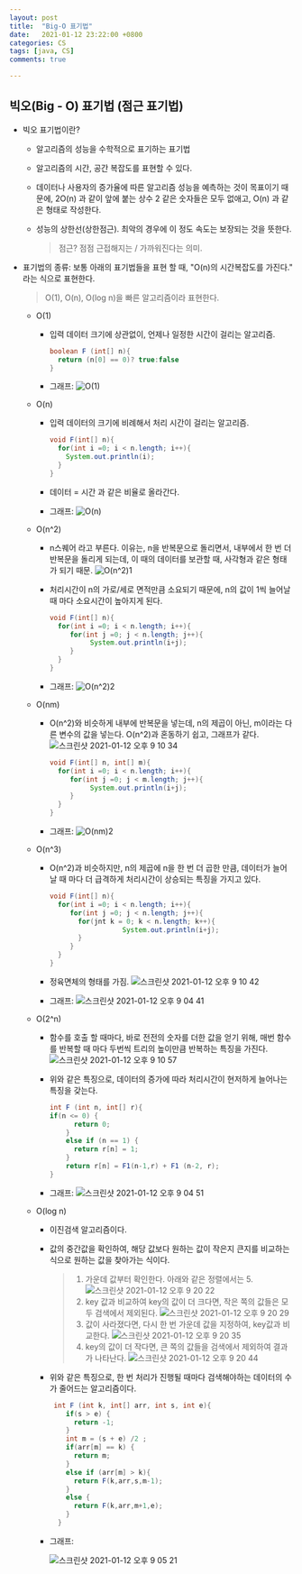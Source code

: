 ```yaml
---
layout: post
title:  "Big-O 표기법"
date:   2021-01-12 23:22:00 +0800
categories: CS
tags: [java, CS]
comments: true

---
```


## 빅오(Big - O) 표기법 (점근 표기법)

* 빅오 표기법이란?

  * 알고리즘의 성능을 수학적으로 표기하는 표기법

  * 알고리즘의 시간, 공간 복잡도를 표현할 수 있다.

  * 데이터나 사용자의 증가율에 따른 알고리즘 성능을 예측하는 것이 목표이기 때문에,
    2O(n) 과 같이 앞에 붙는 상수 2 같은 숫자들은 모두 없애고, O(n) 과 같은 형태로 작성한다. 

  * 성능의 상한선(상한점근). 최악의 경우에 이 정도 속도는 보장되는 것을 뜻한다.

    > 점근?
    > 점점 근접해지는 / 가까워진다는 의미.

* 표기법의 종류:
  보통 아래의 표기법들을 표현 할 때, "O(n)의 시간복잡도를 가진다." 라는 식으로 표현한다.

  > O(1), O(n), O(log n)을 빠른 알고리즘이라 표현한다.

  * O(1)

    * 입력 데이터 크기에 상관없이, 언제나 일정한 시간이 걸리는 알고리즘.

      ```java
      boolean F (int[] n){
        return (n[0] == 0)? true:false
      }
      ```

    * 그래프:
      ![O(1)](https://user-images.githubusercontent.com/69128652/104312056-6ca18480-5519-11eb-857f-f4ed9f4b9a79.png)

  * O(n)

    * 입력 데이터의 크기에 비례해서 처리 시간이 걸리는 알고리즘.

      ```java
      void F(int[] n){
        for(int i =0; i < n.length; i++){
          System.out.println(i);
        }
      }
      ```

      

    * 데이터 = 시간 과 같은 비율로 올라간다.

    * 그래프:
      ![O(n)](https://user-images.githubusercontent.com/69128652/104312177-99559c00-5519-11eb-9d5a-9302d61ebac4.png)

  * O(n^2)

    * n스퀘어 라고 부른다.
      이유는, n을 반복문으로 돌리면서, 내부에서 한 번 더 반복문을 돌리게 되는데, 이 때의 데이터를 보관할 때, 사각형과 같은 형태가 되기 때문.
      ![O(n^2)1](https://user-images.githubusercontent.com/69128652/104312900-98713a00-551a-11eb-9679-11014d916139.png)

    * 처리시간이 n의 가로/세로 면적만큼 소요되기 때문에, n의 값이 1씩 늘어날 때 마다 소요시간이 높아지게 된다.

      ```java
      void F(int[] n){
        for(int i =0; i < n.length; i++){
           for(int j =0; j < n.length; j++){
          		System.out.println(i+j);
           }
        }
      }
      ```

      

    * 그래프:
      ![O(n^2)2](https://user-images.githubusercontent.com/69128652/104312276-bc804b80-5519-11eb-86f2-4bf39d62c943.png)

  * O(nm)

    * O(n^2)와 비슷하게 내부에 반복문을 넣는데, n의 제곱이 아닌, m이라는 다른 변수의 값을 넣는다. O(n^2)과 혼동하기 쉽고, 그래프가 같다.
      ![스크린샷 2021-01-12 오후 9 10 34](https://user-images.githubusercontent.com/69128652/104312909-9c9d5780-551a-11eb-99b9-3c018c304f51.png)

      ```java
      void F(int[] n, int[] m){
        for(int i =0; i < n.length; i++){
           for(int j =0; j < m.length; j++){
          		System.out.println(i+j);
           }
        }
      }
      ```

      

    * 그래프:
      ![O(nm)2](https://user-images.githubusercontent.com/69128652/104312276-bc804b80-5519-11eb-86f2-4bf39d62c943.png)

  * O(n^3)

    * O(n^2)과 비슷하지만, n의 제곱에 n을 한 번 더 곱한 만큼, 데이터가 늘어날 때 마다 더 급격하게 처리시간이 상승되는 특징을 가지고 있다.

      ```java
      void F(int[] n){
        for(int i =0; i < n.length; i++){
           for(int j =0; j < n.length; j++){
             for(jnt k = 0; k < n.length; k++){
          				System.out.println(i+j);
             }
           }
        }
      }
      ```

      

    * 정육면체의 형태를 가짐.
      ![스크린샷 2021-01-12 오후 9 10 42](https://user-images.githubusercontent.com/69128652/104312922-a1faa200-551a-11eb-94d2-5d7928d63b4f.png)

    * 그래프:
      ![스크린샷 2021-01-12 오후 9 04 41](https://user-images.githubusercontent.com/69128652/104312322-cace6780-5519-11eb-8726-bb6d80e1d58a.png)

  * O(2^n)

    * 함수를 호출 할 때마다, 바로 전전의 숫자를 더한 값을 얻기 위해, 매번 함수를 반복할 때 마다  두번씩 트리의 높이만큼 반복하는 특징을 가진다.
      ![스크린샷 2021-01-12 오후 9 10 57](https://user-images.githubusercontent.com/69128652/104312949-aaeb7380-551a-11eb-9d2a-e35eadf81c2b.png)

    * 위와 같은 특징으로, 데이터의 증가에 따라 처리시간이 현저하게 늘어나는 특징을 갖는다.

      ```java
      int F (int n, int[] r){
      if(n <= 0) {
            return 0;
          }
          else if (n == 1) {
            return r[n] = 1;
          }
          return r[n] = F1(n-1,r) + F1 (n-2, r);
      }
      ```

      

    * 그래프:
      ![스크린샷 2021-01-12 오후 9 04 51](https://user-images.githubusercontent.com/69128652/104312339-d0c44880-5519-11eb-822f-a04359f7b510.png)

  * O(log n)

    * 이진검색 알고리즘이다.

    * 값의 중간값을 확인하여, 해당 값보다 원하는 값이 작은지 큰지를 비교하는 식으로 원하는 값을 찾아가는 식이다.

      > 1. 가운데 값부터 확인한다. 아래와 같은 정렬에서는 5.
      >    ![스크린샷 2021-01-12 오후 9 20 22](https://user-images.githubusercontent.com/69128652/104313847-fb170580-551b-11eb-9d9a-b41c68504746.png)
      > 2. key 값과 비교하여 key의 값이 더 크다면, 작은 쪽의 값들은 모두 검색에서 제외된다.
      >    ![스크린샷 2021-01-12 오후 9 20 29](https://user-images.githubusercontent.com/69128652/104313858-ffdbb980-551b-11eb-9722-a7e29b3abd51.png)
      > 3. 값이 사라졌다면, 다시 한 번 가운데 값을 지정하여, key값과 비교한다.
      >    ![스크린샷 2021-01-12 오후 9 20 35](https://user-images.githubusercontent.com/69128652/104313869-036f4080-551c-11eb-8b20-89ecb55f2f89.png)
      > 4. key의 값이 더 작다면, 큰 쪽의 값들을 검색에서 제외하여 결과가 나타난다.
      >    ![스크린샷 2021-01-12 오후 9 20 44](https://user-images.githubusercontent.com/69128652/104313887-08cc8b00-551c-11eb-8360-7926f1e5d06b.png)

    * 위와 같은 특징으로, 한 번 처리가 진행될 때마다 검색해야하는 데이터의 수가 줄어드는 알고리즘이다.

      ```java
       int F (int k, int[] arr, int s, int e){
          if(s > e) {
            return -1;
          }
          int m = (s + e) /2 ;
          if(arr[m] == k) {
            return m;
          }
          else if (arr[m] > k){
            return F(k,arr,s,m-1);
          }
          else {
            return F(k,arr,m+1,e);
          }    
        }
      ```

      

    * 그래프:

      ![스크린샷 2021-01-12 오후 9 05 21](https://user-images.githubusercontent.com/69128652/104312395-e2a5eb80-5519-11eb-9783-1bd00a28856a.png)



